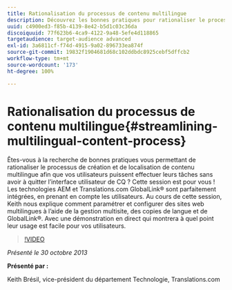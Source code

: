 ```yaml
---
title: Rationalisation du processus de contenu multilingue
description: Découvrez les bonnes pratiques pour rationaliser le processus de création et de localisation de contenu multilingue afin que vos utilisateurs puissent effectuer leurs tâches sans avoir à quitter l’interface utilisateur de CQ. Les technologies AEM et Translations.com GlobalLink® sont parfaitement intégrées, en prenant en compte les utilisateurs. Keith nous montrera comment paramétrer et configurer des sites web multilingues à l’aide de la gestion multisite, des copies de langue et de GlobalLink®. Avec une démonstration en direct qui montrera à quel point leur usage est facile pour vos utilisateurs.
uuid: c4900ed3-f85b-4139-8e42-b5d1c03c36da
discoiquuid: 77f623b6-4ca9-4122-9a48-5efe4d118865
targetaudience: target-audience advanced
exl-id: 3a6811cf-f74d-4915-9a02-896733ea874f
source-git-commit: 19832f1904681d68c102ddbdc8925cebf5dffcb2
workflow-type: tm+mt
source-wordcount: '173'
ht-degree: 100%

---
```


# Rationalisation du processus de contenu multilingue{#streamlining-multilingual-content-process}

Êtes-vous à la recherche de bonnes pratiques vous permettant de rationaliser le processus de création et de localisation de contenu multilingue afin que vos utilisateurs puissent effectuer leurs tâches sans avoir à quitter l’interface utilisateur de CQ ? Cette session est pour vous ! Les technologies AEM et Translations.com GlobalLink® sont parfaitement intégrées, en prenant en compte les utilisateurs. Au cours de cette session, Keith nous explique comment paramétrer et configurer des sites web multilingues à l’aide de la gestion multisite, des copies de langue et de GlobalLink®. Avec une démonstration en direct qui montrera à quel point leur usage est facile pour vos utilisateurs.

>[!VIDEO](https://video.tv.adobe.com/v/19569/?quality=9)

*Présenté le 30 octobre 2013*

**Présenté par :**

Keith Brésil, vice-président du département Technologie, Translations.com

<!--
[Get back to the Overview](https://helpx.adobe.com/experience-manager/kt/eseminars/gems/aem-index.html)
-->
